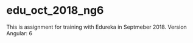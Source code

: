 # edu_oct_2018_ng6

This is assignment for training with Edureka in Septmeber 2018.
Version Angular: 6
